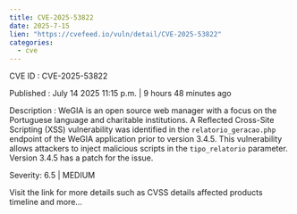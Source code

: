 ```yaml
--- 
title: CVE-2025-53822
date: 2025-7-15
lien: "https://cvefeed.io/vuln/detail/CVE-2025-53822"
categories:
  - cve
---
```


CVE ID : CVE-2025-53822

Published :  July 14
2025
11:15 p.m. | 9 hours
48 minutes ago

Description : WeGIA is an open source web manager with a focus on the Portuguese language and charitable institutions. A Reflected Cross-Site Scripting (XSS) vulnerability was identified in the `relatorio_geracao.php` endpoint of the WeGIA application prior to version 3.4.5. This vulnerability allows attackers to inject malicious scripts in the `tipo_relatorio` parameter. Version 3.4.5 has a patch for the issue.

Severity: 6.5 | MEDIUM

Visit the link for more details
such as CVSS details
affected products
timeline
and more...
